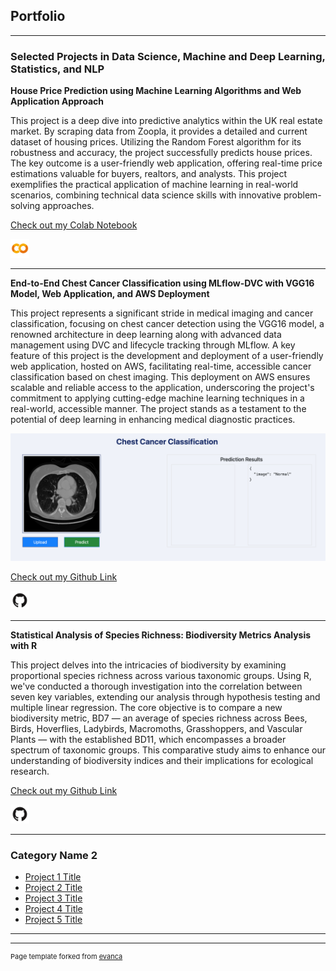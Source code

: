 ## Portfolio

---

### Selected Projects in Data Science, Machine and Deep Learning, Statistics, and NLP

**House Price Prediction using Machine Learning Algorithms and Web Application Approach**

This project is a deep dive into predictive analytics within the UK real estate market. By scraping data from Zoopla, it provides a detailed and current dataset of housing prices. Utilizing the Random Forest algorithm for its robustness and accuracy, the project successfully predicts house prices. The key outcome is a user-friendly web application, offering real-time price estimations valuable for buyers, realtors, and analysts. This project exemplifies the practical application of machine learning in real-world scenarios, combining technical data science skills with innovative problem-solving approaches.

[Check out my Colab Notebook](https://colab.research.google.com/drive/11CPcTIhV490sT0S_GOrAm7-ckDPQinQW?usp=sharing)

<a href="https://github.com/Maryam-1/End-to-End-Chest-Cancer-Classification-using-MLflow-DVC">
    <img src="images/colab.png" alt="GitHub" width="30" height="30"/>
</a>

---

**End-to-End Chest Cancer Classification using MLflow-DVC with VGG16 Model, Web Application, and AWS Deployment**

This project represents a significant stride in medical imaging and cancer classification, focusing on chest cancer detection using the VGG16 model, a renowned architecture in deep learning along with advanced data management using DVC and lifecycle tracking through MLflow. A key feature of this project is the development and deployment of a user-friendly web application, hosted on AWS, facilitating real-time, accessible cancer classification based on chest imaging. This deployment on AWS ensures scalable and reliable access to the application, underscoring the project's commitment to applying cutting-edge machine learning techniques in a real-world, accessible manner. The project stands as a testament to the potential of deep learning in enhancing medical diagnostic practices.

<img src="images/app-image.png" alt="App Image"/>

[Check out my Github Link](https://github.com/Maryam-1/End-to-End-Chest-Cancer-Classification-using-MLflow-DVC)

<a href="https://github.com/Maryam-1/End-to-End-Chest-Cancer-Classification-using-MLflow-DVC">
    <img src="images/GitHub-Mark-ea2971cee799.png" alt="GitHub" width="30" height="30"/>
</a>




---
**Statistical Analysis of Species Richness: Biodiversity Metrics Analysis with R**

This project delves into the intricacies of biodiversity by examining proportional species richness across various taxonomic groups. Using R, we've conducted a thorough investigation into the correlation between seven key variables, extending our analysis through hypothesis testing and multiple linear regression. The core objective is to compare a new biodiversity metric, BD7 — an average of species richness across Bees, Birds, Hoverflies, Ladybirds, Macromoths, Grasshoppers, and Vascular Plants — with the established BD11, which encompasses a broader spectrum of taxonomic groups. This comparative study aims to enhance our understanding of biodiversity indices and their implications for ecological research.

[Check out my Github Link](https://github.com/Maryam-1/Statistical-Analysis-of-Species-Richness-Biodiversity-Metrics-Analysis-with-R)

<a href="https://github.com/Maryam-1/Statistical-Analysis-of-Species-Richness-Biodiversity-Metrics-Analysis-with-R">
    <img src="images/GitHub-Mark-ea2971cee799.png" alt="GitHub" width="30" height="30"/>
</a>



---

### Category Name 2

- [Project 1 Title](http://example.com/)
- [Project 2 Title](http://example.com/)
- [Project 3 Title](http://example.com/)
- [Project 4 Title](http://example.com/)
- [Project 5 Title](http://example.com/)

---




---
<p style="font-size:11px">Page template forked from <a href="https://github.com/evanca/quick-portfolio">evanca</a></p>
<!-- Remove above link if you don't want to attibute -->

